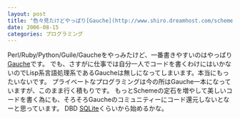 ```yaml
---
layout: post
title: "色々見たけどやっぱり[Gauche](http://www.shiro.dreamhost.com/scheme/gauche/index-j.html)"
date: 2006-08-15
categories: プログラミング
---
```

Perl/Ruby/Python/Guile/Gaucheをやっみたけど、一番書きやすいのはやっぱり[Gauche](http://www.shiro.dreamhost.com/scheme/gauche/index-j.html)です。
でも、さすがに仕事では自分一人でコードを書くわけにはいかないのでLisp系言語処理系であるGaucheは無しになってしまいます。本当にもったいないです。
プライベートなプログラミングは今の所はGauche一本になっていますが、このまま行く積もりです。
もっとSchemeの定石を増やして美しいコードを書く為にも、そろそろGaucheのコミュニティーにコード還元しないとなーと思っています。
DBD [SQLite](http://www.sqlite.org/)くらいから始めるかな。
